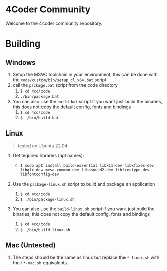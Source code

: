 # 4Coder Community

Welcome to the 4coder community repository.

# Building

## Windows
1. Setup the MSVC toolchain in your environment, this can be done with the `code/custom/bin/setup_cl_x64.bat` script
2. call the `package.bat` script from the code directory
   1. `$ cd 4cc/code`
   2. `./bin/package.bat`
3. You can also use the `build.bat` script if you want just build the binaries, this does not copy the default config, fonts and bindings
   1. `$ cd 4cc/code`
   2. `$ ./bin/build.bat`

## Linux
> tested on Ubuntu 22.04:

1. Get tequired libraries (apt names):
    - `$ sudo apt install build-essential libx11-dev libxfixes-dev libglx-dev mesa-common-dev libasound2-dev libfreetype-dev libfontconfig-dev`
2. Use the `package-linux.sh` script to build and package an application
   1. `$ cd 4cc/code`
   2. `$ ./bin/package-linux.sh`

3. You can also use the `build-linux.sh` script if you want just build the binaries, this does not copy the default config, fonts and bindings
   1. `$ cd 4cc/code`
   2. `$ ./bin/build-linux.sh`

## Mac (Untested)
1. The steps should be the same as linux but replace the `*-linux.sh` with their `*-mac.sh` equivalents.